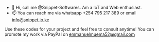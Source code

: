 - 👋 Hi, call me @Snippet-Softwares. Am a IoT and Web enthusiast.
- 📫 You can reach me via whatsapp +254 795 217 389 or email info@snippet.io.ke

Use these codes for your project and feel free to consult anytime! You can promote my work via PayPal on emmanuelmuema52@gmail.com
